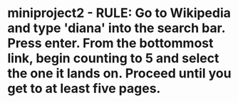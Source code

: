 # miniproject2 - RULE: Go to Wikipedia and type 'diana' into the search bar. Press enter. From the bottommost link, begin counting to 5 and select the one it lands on. Proceed until you get to at least five pages.